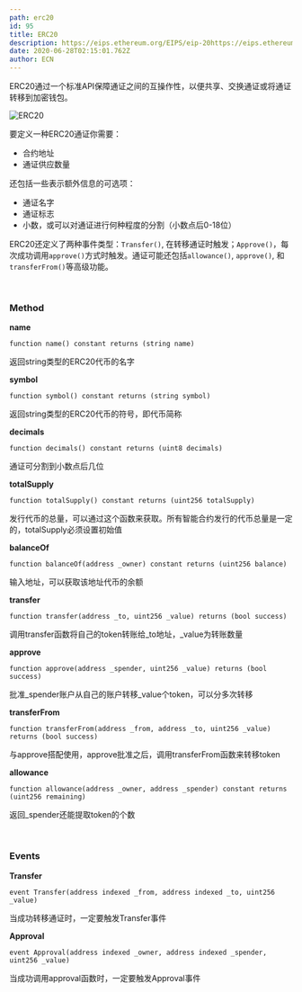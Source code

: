 ```yaml
---
path: erc20
id: 95
title: ERC20
description: https://eips.ethereum.org/EIPS/eip-20https://eips.ethereum.org/EIPS/eip-20
date: 2020-06-28T02:15:01.762Z
author: ECN
---
```




ERC20通过一个标准API保障通证之间的互操作性，以便共享、交换通证或将通证转移到加密钱包。

![ERC20](https://gblobscdn.gitbook.com/assets%2F-LmbrATwt4IVgFSSa6X_%2F-M4RmyVGlUrrlvN0ZdvE%2F-M4RtS8i7-QIdB0nzjWa%2F1-1Z109102542B8.gif?alt=media&token=c76f5786-ec38-4dd4-bc79-657de1cdca40)

要定义一种ERC20通证你需要：

* 合约地址
* 通证供应数量

还包括一些表示额外信息的可选项：

* 通证名字
* 通证标志
* 小数，或可以对通证进行何种程度的分割（小数点后0-18位）

ERC20还定义了两种事件类型：`Transfer()`, 在转移通证时触发；`Approve()`，每次成功调用`approve()`方式时触发。通证可能还包括`allowance()`, `approve()`, 和`transferFrom()`等高级功能。

<br/>

### Method

**name**

```text
function name() constant returns (string name) 
```

返回string类型的ERC20代币的名字

**symbol**

```text
function symbol() constant returns (string symbol)
```

返回string类型的ERC20代币的符号，即代币简称

**decimals**

```text
function decimals() constant returns (uint8 decimals)
```

通证可分割到小数点后几位

**totalSupply**

```text
function totalSupply() constant returns (uint256 totalSupply)
```

发行代币的总量，可以通过这个函数来获取。所有智能合约发行的代币总量是一定的，totalSupply必须设置初始值

**balanceOf**

```text
function balanceOf(address _owner) constant returns (uint256 balance)
```

输入地址，可以获取该地址代币的余额

**transfer**

```text
function transfer(address _to, uint256 _value) returns (bool success)
```

调用transfer函数将自己的token转账给\_to地址，\_value为转账数量

**approve**

```text
function approve(address _spender, uint256 _value) returns (bool success)
```

批准\_spender账户从自己的账户转移\_value个token，可以分多次转移

**transferFrom**

```text
function transferFrom(address _from, address _to, uint256 _value) returns (bool success)
```

与approve搭配使用，approve批准之后，调用transferFrom函数来转移token

**allowance**

```text
function allowance(address _owner, address _spender) constant returns (uint256 remaining)
```

返回\_spender还能提取token的个数

<br/>

### Events

**Transfer**

```text
event Transfer(address indexed _from, address indexed _to, uint256 _value)
```

当成功转移通证时，一定要触发Transfer事件

**Approval**

```text
event Approval(address indexed _owner, address indexed _spender, uint256 _value)
```

当成功调用approval函数时，一定要触发Approval事件  




  


